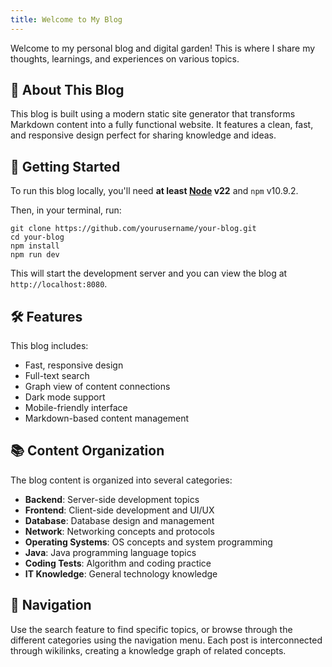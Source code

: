 ```yaml
---
title: Welcome to My Blog
---
```


Welcome to my personal blog and digital garden! This is where I share my thoughts, learnings, and experiences on various topics.

## 🚀 About This Blog

This blog is built using a modern static site generator that transforms Markdown content into a fully functional website. It features a clean, fast, and responsive design perfect for sharing knowledge and ideas.

## 📝 Getting Started

To run this blog locally, you'll need **at least [Node](https://nodejs.org/) v22** and `npm` v10.9.2.

Then, in your terminal, run:

```shell
git clone https://github.com/yourusername/your-blog.git
cd your-blog
npm install
npm run dev
```

This will start the development server and you can view the blog at `http://localhost:8080`.

## 🛠️ Features

This blog includes:
- Fast, responsive design
- Full-text search
- Graph view of content connections
- Dark mode support
- Mobile-friendly interface
- Markdown-based content management

## 📚 Content Organization

The blog content is organized into several categories:
- **Backend**: Server-side development topics
- **Frontend**: Client-side development and UI/UX
- **Database**: Database design and management
- **Network**: Networking concepts and protocols
- **Operating Systems**: OS concepts and system programming
- **Java**: Java programming language topics
- **Coding Tests**: Algorithm and coding practice
- **IT Knowledge**: General technology knowledge

## 🔗 Navigation

Use the search feature to find specific topics, or browse through the different categories using the navigation menu. Each post is interconnected through wikilinks, creating a knowledge graph of related concepts.
